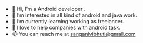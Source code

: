 - 👋 Hi, I’m a Android developer .
- 👀 I’m interested in all kind of android and java work.
- 🌱 I’m currently learning working as freelancer.
- 💞️ I love to help companies with android task.
- 📫 You can reach me at sanganivibhuti@gmail.com
